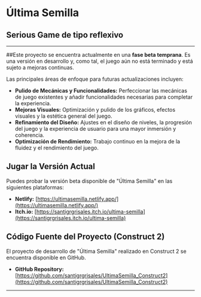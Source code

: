 # Última Semilla
## Serious Game de tipo reflexivo

---

##Este proyecto se encuentra actualmente en una **fase beta temprana**. Es una versión en desarrollo y, como tal, el juego aún no está terminado y está sujeto a mejoras continuas.

Las principales áreas de enfoque para futuras actualizaciones incluyen:

* **Pulido de Mecánicas y Funcionalidades:** Perfeccionar las mecánicas de juego existentes y añadir funcionalidades necesarias para completar la experiencia.
* **Mejoras Visuales:** Optimización y pulido de los gráficos, efectos visuales y la estética general del juego.
* **Refinamiento del Diseño:** Ajustes en el diseño de niveles, la progresión del juego y la experiencia de usuario para una mayor inmersión y coherencia.
* **Optimización de Rendimiento:** Trabajo continuo en la mejora de la fluidez y el rendimiento del juego.

## Jugar la Versión Actual

Puedes probar la versión beta disponible de "Última Semilla" en las siguientes plataformas:

* **Netlify:** [https://ultimasemilla.netlify.app/](https://ultimasemilla.netlify.app/) 
* **Itch.io:** [https://santigrgrisales.itch.io/ultima-semilla](https://santigrgrisales.itch.io/ultima-semilla) 

## Código Fuente del Proyecto (Construct 2)

El proyecto de desarrollo de "Última Semilla" realizado en Construct 2 se encuentra disponible en GitHub.

* **GitHub Repository:** [https://github.com/santigrgrisales/UltimaSemilla_Construct2](https://github.com/santigrgrisales/UltimaSemilla_Construct2)

---
